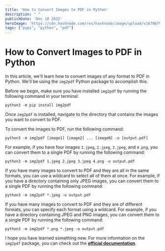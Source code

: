 ```yaml
---
title: 'How to Convert Images to PDF in Python'
description: " "
publishDate: 'Dec 10 2022'
heroImage: 'https://cdn.hashnode.com/res/hashnode/image/upload/v1670679814459/ToreJ-kJH.png?w=1600&h=840&fit=crop&crop=entropy&auto=compress,format&format=webp'
tags: ["pypi", "python", "pdf"]
---
```




# How to Convert Images to PDF in Python

In this article, we'll learn how to convert images of any format to PDF in Python. We'll be using the `img2pdf` Python package to accomplish this.

Before we begin, make sure you have installed `img2pdf` by running the following command in your terminal:

`python3 -m pip install img2pdf`

Once `img2pdf` is installed, navigate to the directory that contains the images you want to convert to PDF.

To convert the images to PDF, run the following command:

`python3 -m img2pdf [image1] [image2] ... [imageN] -o [output.pdf]`

For example, if you have four images `1.jpeg`, `2.jpeg`, `3.jpeg`, and `4.png`, you can convert them to a single PDF by running the following command:

`python3 -m img2pdf 1.jpeg 2.jpeg 3.jpeg 4.png -o output.pdf`

If you have many images to convert to PDF and they are all in the same formats, you can use a wildcard to select all of them at once. For example, if you have a directory containing only JPEG images, you can convert them to a single PDF by running the following command:

`python3 -m img2pdf *.jpeg -o output.pdf`

If you have many images to convert to PDF and they are of different formats, you can specify each format using a wildcard. For example, if you have a directory containing JPEG and PNG images, you can convert them to a single PDF by running the following command:

`python3 -m img2pdf *.png *.jpeg -o output.pdf`

I hope you have learned something new. For more information on the `img2pdf` package, you can check out the [**official documentation**](https://pypi.org/project/img2pdf/).